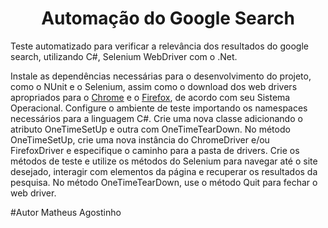 <h1 align="center">Automação do Google Search</h1>

Teste automatizado para verificar a relevância dos resultados do google search, utilizando C#, Selenium WebDriver com o .Net.

Instale as dependências necessárias para o desenvolvimento do projeto, como o NUnit e o Selenium, assim como o download dos web drivers apropriados para o <a href="https://chromedriver.chromium.org/downloads" target="_blank" >Chrome</a> e o <a href="https://github.com/mozilla/geckodriver" target="_blank">Firefox</a>, de acordo com seu Sistema Operacional. Configure o ambiente de teste importando os namespaces necessários para a linguagem C#. Crie uma nova classe adicionando o atributo OneTimeSetUp e outra com OneTimeTearDown.
No método OneTimeSetUp, crie uma nova instância do ChromeDriver e/ou FirefoxDriver e especifique o caminho para a pasta de drivers.
Crie os métodos de teste e utilize os métodos do Selenium para navegar até o site desejado, interagir com elementos da página e recuperar os resultados da pesquisa.
No método OneTimeTearDown, use o método Quit para fechar o web driver.

#Autor
Matheus Agostinho



